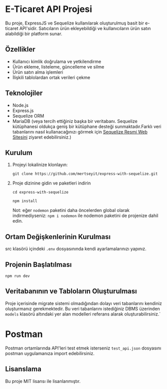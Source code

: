 # E-Ticaret API Projesi

Bu proje, ExpressJS ve Sequelize kullanılarak oluşturulmuş basit bir e-ticaret API'sidir. Satıcıların ürün ekleyebildiği ve kullanıcıların ürün satın alabildiği bir platform sunar.

## Özellikler

- Kullanıcı kimlik doğrulama ve yetkilendirme
- Ürün ekleme, listeleme, güncelleme ve silme
- Ürün satın alma işlemleri
- İlişkili tablolardan ortak verileri çekme

## Teknolojiler

- Node.js
- Express.js
- Sequelize ORM
- MariaDB (veya tercih ettiğiniz başka bir veritabanı. Sequelize kütüphanesi oldukça geniş bir kütüphane desteği sunmaktadır.Farklı veri tabanlarını nasıl kullanacağınızı görmek için [Sequelize Resmi Web Sitesini](https://sequelize.org/docs/v6/getting-started/) ziyaret edebilirsiniz.)

## Kurulum

1. Projeyi lokalinize klonlayın:

   `git clone https://github.com/mertseyit/express-with-sequelize.git `

2. Proje dizinine gidin ve paketleri indirin

   `cd express-with-sequelize `

   `npm install`

   Not: eğer `nodemon` paketini daha öncelerden global olarak indirmediyseniz: `npm i nodemon` ile nodemon paketini de projenize dahil edin.

## Ortam Değişkenlerinin Kurulması

src klasörü içindeki `.env` dosyasınında kendi ayarlamalarınızı yapınız.

## Projenin Başlatılması

`npm run dev`

## Veritabanının ve Tabloların Oluşturulması

Proje içerisinde migrate sistemi olmadığından dolayı veri tabanlarını kendiniz oluşturmanız gerekmektedir. Bu veri tabanlarını istediğiniz DBMS üzerinden `models` klasörü altındaki yer alan modelleri referans alarak oluşturabilirsiniz.`

# Postman

Postman ortamlarında API'leri test etmek isterseniz `test_api.json` dosyasını postman uygulamanıza import edebilirsiniz.

## Lisanslama

Bu proje MIT lisansı ile lisanlanmıştır.

